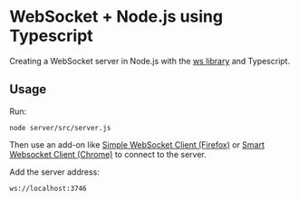 # WebSocket + Node.js using Typescript

Creating a WebSocket server in Node.js with the [ws library](https://github.com/websockets/ws) and Typescript.

## Usage

Run:
```
node server/src/server.js
```
Then use an add-on like [Simple WebSocket Client (Firefox)](https://addons.mozilla.org/pt-BR/firefox/addon/simple-websocket-client/) or [Smart Websocket Client (Chrome)](https://chrome.google.com/webstore/detail/smart-websocket-client/omalebghpgejjiaoknljcfmglgbpocdp) to connect to the server.

Add the server address:
```
ws://localhost:3746
```